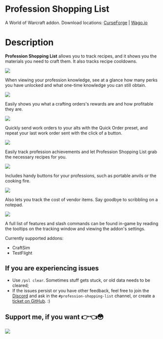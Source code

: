 # Profession Shopping List
A World of Warcraft addon. Download locations: [CurseForge](https://www.curseforge.com/wow/addons/profession-shopping-list) | [Wago.io](https://addons.wago.io/addons/psl)

# Description
**Profession Shopping List** allows you to track recipes, and it shows you the materials you need to craft them. It also tracks recipe cooldowns.

![](https://media.forgecdn.net/attachments/description/498475/description_2221bf7d-a25f-455c-be98-a583840ca8eb.png)

When viewing your profession knowledge, see at a glance how many perks you have unlocked and what one-time knowledge you can still obtain.

![](https://media.forgecdn.net/attachments/description/498475/description_6a09055d-0fba-4a28-9f6a-5101b38c8d9d.png)

Easily shows you what a crafting orders's rewards are and how profitable they are.

![](https://media.forgecdn.net/attachments/1282/619/psl-07-png.png)

Quickly send work orders to your alts with the Quick Order preset, and repeat your last work order sent with the click of a button.

![](https://media.forgecdn.net/attachments/description/498475/description_63b8d23a-a163-4674-a515-57d060a53c71.png)

Easily track profession achievements and let Profession Shopping List grab the necessary recipes for you.

![](https://media.forgecdn.net/attachments/description/498475/description_5e7b3f4d-5d1f-4cf8-afa7-a0d49ae8ba3d.png)

Includes handy buttons for your professions, such as portable anvils or the cooking fire.

![](https://media.forgecdn.net/attachments/description/498475/description_6ad0619e-e7b5-4572-a793-ccacd3e462ee.png)

Also lets you track the cost of vendor items. Say goodbye to scribbling on a notepad.

![](https://media.forgecdn.net/attachments/description/498475/description_98cccb19-e982-44c7-9b27-99ae5906c085.png)

A full list of features and slash commands can be found in-game by reading the tooltips on the tracking window and viewing the addon's settings.

Currently supported addons:
- CraftSim
- TestFlight

## If you are experiencing issues
- Use `/psl clear`. Sometimes stuff gets stuck, or old data needs to be cleared;
- If the issues persist or you have other feedback, feel free to join the [Discord](https://discord.gg/FwWZZ39kPX) and ask in the `#profession-shopping-list` channel, or create a [ticket on GitHub](https://github.com/Slackluster/ProfessionShoppingList/issues). :)

## Support me, if you want 👉👈😳
[![](https://i.imgur.com/qGoTtXm.png)](https://www.buymeacoffee.com/SlacklusterYT)
